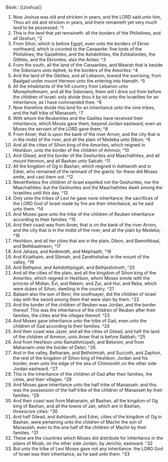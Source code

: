  Book:: [[Joshua]]
 1. Now Joshua was old and stricken in years; and the LORD said unto him, Thou art old and stricken in years, and there remaineth yet very much land to be possessed. ^1
 2. This is the land that yet remaineth: all the borders of the Philistines, and all Geshuri, ^2
 3. From Sihor, which is before Egypt, even unto the borders of Ekron northward, which is counted to the Canaanite: five lords of the Philistines; the Gazathites, and the Ashdothites, the Eshkalonites, the Gittites, and the Ekronites; also the Avites: ^3
 4. From the south, all the land of the Canaanites, and Mearah that is beside the Sidonians unto Aphek, to the borders of the Amorites: ^4
 5. And the land of the Giblites, and all Lebanon, toward the sunrising, from Baalgad under mount Hermon unto the entering into Hamath. ^5
 6. All the inhabitants of the hill country from Lebanon unto Misrephothmaim, and all the Sidonians, them will I drive out from before the children of Israel: only divide thou it by lot unto the Israelites for an inheritance, as I have commanded thee. ^6
 7. Now therefore divide this land for an inheritance unto the nine tribes, and the half tribe of Manasseh, ^7
 8. With whom the Reubenites and the Gadites have received their inheritance, which Moses gave them, beyond Jordan eastward, even as Moses the servant of the LORD gave them; ^8
 9. From Aroer, that is upon the bank of the river Arnon, and the city that is in the midst of the river, and all the plain of Medeba unto Dibon; ^9
 10. And all the cities of Sihon king of the Amorites, which reigned in Heshbon, unto the border of the children of Ammon; ^10
 11. And Gilead, and the border of the Geshurites and Maachathites, and all mount Hermon, and all Bashan unto Salcah; ^11
 12. All the kingdom of Og in Bashan, which reigned in Ashtaroth and in Edrei, who remained of the remnant of the giants: for these did Moses smite, and cast them out. ^12
 13. Nevertheless the children of Israel expelled not the Geshurites, nor the Maachathites: but the Geshurites and the Maachathites dwell among the Israelites until this day. ^13
 14. Only unto the tribes of Levi he gave none inheritance; the sacrifices of the LORD God of Israel made by fire are their inheritance, as he said unto them. ^14
 15. And Moses gave unto the tribe of the children of Reuben inheritance according to their families. ^15
 16. And their coast was from Aroer, that is on the bank of the river Arnon, and the city that is in the midst of the river, and all the plain by Medeba; ^16
 17. Heshbon, and all her cities that are in the plain; Dibon, and Bamothbaal, and Bethbaalmeon, ^17
 18. And Jahaza, and Kedemoth, and Mephaath, ^18
 19. And Kirjathaim, and Sibmah, and Zarethshahar in the mount of the valley, ^19
 20. And Bethpeor, and Ashdothpisgah, and Bethjeshimoth, ^20
 21. And all the cities of the plain, and all the kingdom of Sihon king of the Amorites, which reigned in Heshbon, whom Moses smote with the princes of Midian, Evi, and Rekem, and Zur, and Hur, and Reba, which were dukes of Sihon, dwelling in the country. ^21
 22. Balaam also the son of Beor, the soothsayer, did the children of Israel slay with the sword among them that were slain by them. ^22
 23. And the border of the children of Reuben was Jordan, and the border thereof. This was the inheritance of the children of Reuben after their families, the cities and the villages thereof. ^23
 24. And Moses gave inheritance unto the tribe of Gad, even unto the children of Gad according to their families. ^24
 25. And their coast was Jazer, and all the cities of Gilead, and half the land of the children of Ammon, unto Aroer that is before Rabbah; ^25
 26. And from Heshbon unto Ramathmizpeh, and Betonim; and from Mahanaim unto the border of Debir; ^26
 27. And in the valley, Betharam, and Bethnimrah, and Succoth, and Zaphon, the rest of the kingdom of Sihon king of Heshbon, Jordan and his border, even unto the edge of the sea of Chinnereth on the other side Jordan eastward. ^27
 28. This is the inheritance of the children of Gad after their families, the cities, and their villages. ^28
 29. And Moses gave inheritance unto the half tribe of Manasseh: and this was the possession of the half tribe of the children of Manasseh by their families. ^29
 30. And their coast was from Mahanaim, all Bashan, all the kingdom of Og king of Bashan, and all the towns of Jair, which are in Bashan, threescore cities: ^30
 31. And half Gilead, and Ashtaroth, and Edrei, cities of the kingdom of Og in Bashan, were pertaining unto the children of Machir the son of Manasseh, even to the one half of the children of Machir by their families. ^31
 32. These are the countries which Moses did distribute for inheritance in the plains of Moab, on the other side Jordan, by Jericho, eastward. ^32
 33. But unto the tribe of Levi Moses gave not any inheritance: the LORD God of Israel was their inheritance, as he said unto them. ^33
